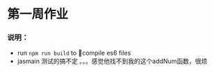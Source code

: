 # 第一周作业

### 说明：
- run `npm run build` to compile es6 files
- jasmain 测试的搞不定 。。。感觉他找不到我的这个addNum函数，很烦